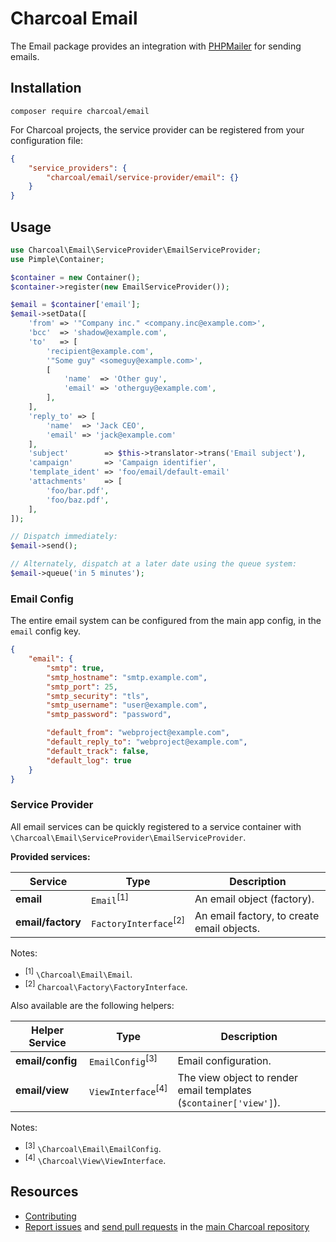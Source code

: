 Charcoal Email
==============

The Email package provides an integration with [PHPMailer] for sending emails.

## Installation

```shell
composer require charcoal/email
```

For Charcoal projects, the service provider can be registered from your configuration file:

```json
{
    "service_providers": {
        "charcoal/email/service-provider/email": {}
    }
}
```

## Usage

```php
use Charcoal\Email\ServiceProvider\EmailServiceProvider;
use Pimple\Container;

$container = new Container();
$container->register(new EmailServiceProvider());

$email = $container['email'];
$email->setData([
    'from' => '"Company inc." <company.inc@example.com>',
    'bcc'  => 'shadow@example.com',
    'to'   => [
        'recipient@example.com',
        '"Some guy" <someguy@example.com>',
        [
            'name'  => 'Other guy',
            'email' => 'otherguy@example.com',
        ],
    ],
    'reply_to' => [
        'name'  => 'Jack CEO',
        'email' => 'jack@example.com'
    ],
    'subject'        => $this->translator->trans('Email subject'),
    'campaign'       => 'Campaign identifier',
    'template_ident' => 'foo/email/default-email'
    'attachments'    => [
        'foo/bar.pdf',
        'foo/baz.pdf',
    ],
]);

// Dispatch immediately:
$email->send();

// Alternately, dispatch at a later date using the queue system:
$email->queue('in 5 minutes');
```

### Email Config

The entire email system can be configured from the main app config, in the `email` config key.

```json
{
    "email": {
        "smtp": true,
        "smtp_hostname": "smtp.example.com",
        "smtp_port": 25,
        "smtp_security": "tls",
        "smtp_username": "user@example.com",
        "smtp_password": "password",

        "default_from": "webproject@example.com",
        "default_reply_to": "webproject@example.com",
        "default_track": false,
        "default_log": true
    }
}
```

### Service Provider

All email services can be quickly registered to a service container with `\Charcoal\Email\ServiceProvider\EmailServiceProvider`.

**Provided services:**

| Service           | Type                           | Description |
| ----------------- | ------------------------------ | ----------- |
| **email**         | `Email`<sup>[1]</sup>            | An email object (factory).
| **email/factory** | `FactoryInterface`<sup>[2]</sup> | An email factory, to create email objects.

Notes:

* <sup>[1]</sup> `\Charcoal\Email\Email`.
* <sup>[2]</sup> `Charcoal\Factory\FactoryInterface`.


Also available are the following helpers:

| Helper Service    | Type                        | Description |
| ----------------- | --------------------------- | ----------- |
| **email/config**  | `EmailConfig`<sup>[3]</sup>   | Email configuration.
| **email/view**    | `ViewInterface`<sup>[4]</sup> | The view object to render email templates (`$container['view']`).

Notes:

* <sup>[3]</sup> `\Charcoal\Email\EmailConfig`.
* <sup>[4]</sup> `\Charcoal\View\ViewInterface`.

## Resources

* [Contributing](https://github.com/charcoalphp/charcoal/blob/main/CONTRIBUTING.md)
* [Report issues](https://github.com/charcoalphp/charcoal/issues) and
  [send pull requests](https://github.com/charcoalphp/charcoal/pulls)
  in the [main Charcoal repository](https://github.com/charcoalphp/charcoal)

[PHPMailer]: https://github.com/PHPMailer/PHPMailer
